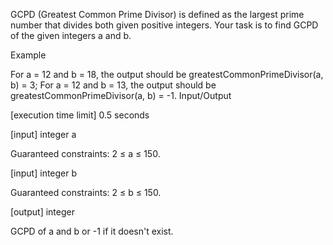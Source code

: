 GCPD (Greatest Common Prime Divisor) is defined as the largest prime number that divides both given positive integers. Your task is to find GCPD of the given integers a and b.

Example

For a = 12 and b = 18, the output should be greatestCommonPrimeDivisor(a, b) = 3;
For a = 12 and b = 13, the output should be greatestCommonPrimeDivisor(a, b) = -1.
Input/Output

[execution time limit] 0.5 seconds

[input] integer a

Guaranteed constraints:
2 ≤ a ≤ 150.

[input] integer b

Guaranteed constraints:
2 ≤ b ≤ 150.

[output] integer

GCPD of a and b or -1 if it doesn't exist.